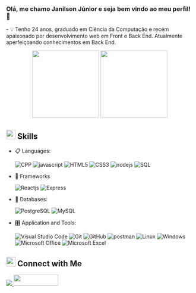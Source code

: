 ### Olá, me chamo Janilson Júnior e seja bem vindo ao meu perfil! 🖖

<p> 
  - 💡 Tenho 24 anos, graduado em Ciência da Computação e recém apaixonado por desenvolvimento web em Front e Back End. Atualmente aperfeiçoando conhecimentos em Back End.
</p>

<div align="center">
  <img height="180em" src="https://github-readme-stats.vercel.app/api?username=janilsonj&show_icons=true&theme=dracula&include_all_commits=true&count_private=true"/>
  <img height="180em" src="https://github-readme-stats.vercel.app/api/top-langs/?username=janilsonj&layout=compact&langs_count=7&theme=dracula"/>
</div>

## <img src="https://media2.giphy.com/media/QssGEmpkyEOhBCb7e1/giphy.gif?cid=ecf05e47a0n3gi1bfqntqmob8g9aid1oyj2wr3ds3mg700bl&rid=giphy.gif" width ="25"><b> Skills</b>
<p align="center">

- 📋 Languages:
    
    ![CPP](https://img.shields.io/badge/C%2B%2B-00599C?style=for-the-badge&logo=c%2B%2B&logoColor=white)
    ![javascript](https://img.shields.io/badge/javascript%20-%23323330.svg?&style=for-the-badge&logo=javascript&logoColor=%23F7DF1E)
    ![HTML5](https://img.shields.io/badge/html5-%23E34F26.svg?style=for-the-badge&logo=html5&logoColor=white)
    ![CSS3](https://img.shields.io/badge/css3-%231572B6.svg?style=for-the-badge&logo=css3&logoColor=white)
    ![nodejs](https://img.shields.io/badge/node.js%20-%2343853D.svg?&style=for-the-badge&logo=node.js&logoColor=white)
    ![SQL](https://custom-icon-badges.herokuapp.com/badge/SQL-025E8C.svg?logo=database&logoColor=white)
  
- 🎨 Frameworks

    ![Reactjs](https://img.shields.io/badge/react%20-%2320232a.svg?&style=for-the-badge&logo=react&logoColor=%2361DAFB)
    ![Express](https://img.shields.io/badge/Express.js-404D59?style=for-the-badge)
  
    
- 💾 Databases:
    
    ![PostgreSQL](https://img.shields.io/badge/PostgreSQL-316192?style=for-the-badge&logo=postgresql&logoColor=white) 
    ![MySQL](https://img.shields.io/badge/MySQL-00000F?style=for-the-badge&logo=mysql&logoColor=white) 
  
- 🎛️ Application and Tools:

    ![Visual Studio Code](https://img.shields.io/badge/Visual%20Studio%20Code-0078d7.svg?style=for-the-badge&logo=visual-studio-code&logoColor=white)
    ![Git](https://img.shields.io/badge/git-%23F05033.svg?style=for-the-badge&logo=git&logoColor=white)
    ![GitHub](https://img.shields.io/badge/github-%23121011.svg?style=for-the-badge&logo=github&logoColor=white)
    ![postman](https://img.shields.io/badge/Postman-FF6C37?style=for-the-badge&logo=Postman&logoColor=white)
    ![Linux](https://img.shields.io/badge/Linux-FCC624?style=for-the-badge&logo=linux&logoColor=black)
    ![Windows](https://img.shields.io/badge/Windows-0078D6?style=for-the-badge&logo=windows&logoColor=white)
    ![Microsoft Office](https://img.shields.io/badge/Microsoft_Office-D83B01?style=for-the-badge&logo=microsoft-office&logoColor=white)
    ![Microsoft Excel](https://img.shields.io/badge/Microsoft_Excel-217346?style=for-the-badge&logo=microsoft-excel&logoColor=white)
    
</p>

## <img src="https://media1.giphy.com/media/23D8NR89IoZUC9jgsO/200w.webp?cid=ecf05e479f827jbwyef4cjzra11pxkxu6zeri0vtm7xvafxq&rid=200w.webp&ct=s" width ="25"><b> Connect with Me</b>
 
<div> 
  <a href="https://www.linkedin.com/in/janilson-junior/" target="_blank">
    <img src="https://img.shields.io/badge/-LinkedIn-%230077B5?style=for-the-badge&logo=linkedin&logoColor=white" target="_blank">
  </a> 
   
  <a href="https://www.beecrowd.com.br/judge/pt/profile/669247" target="_blank" >
    <img height="30em" width="120em" src= "https://camo.githubusercontent.com/ba5e98a649a337fb3e9592310ef605262750ff7940c14cef6f20e30f56c14b1a/68747470733a2f2f7777772e62656563726f77642e636f6d2e62722f686f6d652f77702d636f6e74656e742f75706c6f6164732f323032312f30382f62656563726f77645f5f6e6567617469766f486f722d76617a61646f2d736d616c6c2d504e472d31303234783234362e706e67" >
  </a> 
</div>
